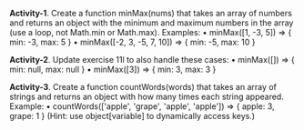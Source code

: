 **Activity-1**.
Create a function minMax(nums) that takes an array of numbers and returns an object with the minimum and maximum numbers in the array (use a loop, not Math.min or Math.max).
Examples:
• minMax([1, -3, 5]) => { min: -3, max: 5 }
• minMax([-2, 3, -5, 7, 10]) => { min: -5, max: 10 }

**Activity-2**.
Update exercise 11l to also handle these cases:
• minMax([]) => { min: null, max: null }
• minMax([3]) => { min: 3, max: 3 }

**Activity-3**.
Create a function countWords(words) that takes an array of strings and returns an object with how many times each string appeared.
Example:
• countWords(['apple', 'grape', 'apple', 'apple']) => { apple: 3, grape: 1 }
(Hint: use object[variable] to dynamically access keys.)

